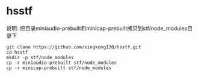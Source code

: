 # hsstf

说明:
把目录miniaudio-prebuilt和minicap-prebuilt拷贝到stf/node_modules目录下
```
git clone https://github.com/xingkong130/hsstf.git
cd hsstf
mkdir -p stf/node_modules
cp -r miniaudio-prebuilt stf/node_modules
cp -r minicap-prebuilt stf/node_modules
```
